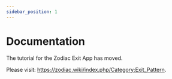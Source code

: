 ```yaml
---
sidebar_position: 1
---
```


# Documentation 


The tutorial for the Zodiac Exit App has moved. 

Please visit: https://zodiac.wiki/index.php/Category:Exit_Pattern.